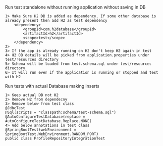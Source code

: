 Run test standalone without running application without saving in DB

    1> Make Sure H2 DB is added as dependency. If some other database is already present then add H2 as test dependency
        <dependency>
            <groupId>com.h2database</groupId>
            <artifactId>h2</artifactId>
            <scope>test</scope>
        </dependency>
    2> 
    3> If the app is already running on H2 don't keep H2 again in test
    4> H2 DB details will be picked from application.properties under test/resources directory
    5> Schema will be loaded from test.schema.sql under test/resources directory
    6> It will run even if the application is running or stopped and test with H2

Run tests with actual Database making inserts

    1> Keep actual DB not H2
    2> Remove H2 from dependecny
    3> Remove below from test class
    @JdbcTest
    @Sql(scripts = "classpath:schema/test-schema.sql")
    @AutoConfigureTestDatabase(replace = AutoConfigureTestDatabase.Replace.NONE)
    4> Add below annotations in test class
    @SpringBootTest(webEnvironment = SpringBootTest.WebEnvironment.RANDOM_PORT)
    public class ProfileRepositoryIntegrationTest 


